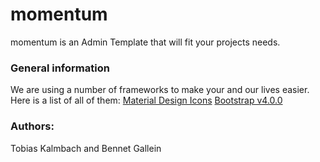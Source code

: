 # momentum
momentum is an Admin Template that will fit your projects needs.

### General information
We are using a number of frameworks to make your and our lives easier. Here is a list of all of them:
[Material Design Icons](https://materialdesignicons.com/)
[Bootstrap v4.0.0](https://getbootstrap.com/)
### Authors:
Tobias Kalmbach and Bennet Gallein
